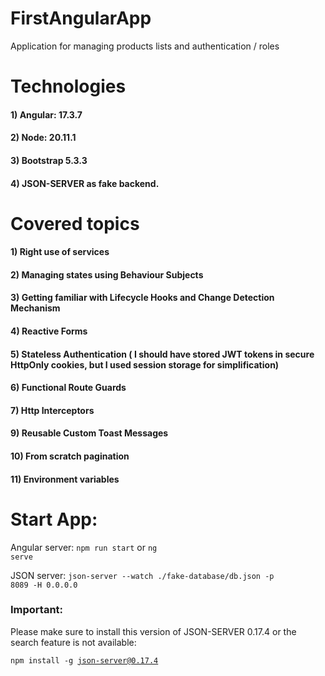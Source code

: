 # FirstAngularApp

Application for managing products lists and authentication / roles

# Technologies

#### 1)  Angular: 17.3.7
#### 2) Node: 20.11.1
#### 3) Bootstrap 5.3.3
#### 4) JSON-SERVER as fake backend.

# Covered topics

#### 1) Right use of services
#### 2) Managing states using Behaviour Subjects
#### 3) Getting familiar with Lifecycle Hooks and Change Detection Mechanism
#### 4) Reactive Forms
#### 5) Stateless Authentication ( I should have stored JWT tokens in secure HttpOnly cookies, but I used session storage for simplification)
#### 6) Functional Route Guards
#### 7) Http Interceptors
#### 9) Reusable Custom Toast Messages
#### 10) From scratch pagination
#### 11) Environment variables

# Start App:

Angular server:
<code>npm run start</code> or <code>ng serve</code>

JSON server:
<code>json-server --watch ./fake-database/db.json -p 8089 -H 0.0.0.0
</code>



### Important:

Please make sure to install this version of JSON-SERVER 0.17.4 or the search feature is not available:

<code>npm install -g json-server@0.17.4</code>
